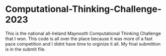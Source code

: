 # Computational-Thinking-Challenge-2023
This is the national all-Ireland Maynooth Computational Thinking Challenge that I won.
This code is all over the place because it was more of a fast pace competition and I didnt have time to orginize it all.
My final submittion is in the submit file.
